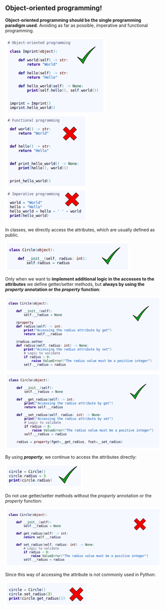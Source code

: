 ## Object-oriented programming!

**Object-oriented programming should be the single programming paradigm used**. Avoiding as far as possible, imperative and functional programming.

![jMetal architecture](resources/python_poo_programming.png)
![jMetal architecture](resources/python_functional_programming.png)
![jMetal architecture](resources/python_imperative_programming.png)

In classes, we directly access the attributes, which are usually defined as public.

![jMetal architecture](resources/without_getter_setter.png)

Only when we want to **implement additional logic in the accesses to the attributes** we define getter/setter methods, but **always by using the ***property*** annotation or the ***property*** function**:

![jMetal architecture](resources/property_annotation.png)
![jMetal architecture](resources/property_functional.png)

By using ***property***, we continue to access the attributes directly:

![jMetal architecture](resources/good_access.png)

Do not use getter/setter methods without the *property* annotation or the *property* function:

![jMetal architecture](resources/with_getter_setter.png)

Since this way of accessing the attribute is not commonly used in Python:

![jMetal architecture](resources/bad_access.png)